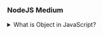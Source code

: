 ### NodeJS Medium

<details>
  <summary> What is Object in JavaScript? </summary>

In JavaScript, `Object` is a data type that allow us to store data and organize data using `key-value` pairs. <br/>
We can create object using object literal syntax, which involves enclosing key-value pairs with in curly braces `{}` .
Compare Object with a cup, for example. A cup is an object, with properties. A cup has a color, design, weight, material that is make it, etc. The same way, JavaScript objects can have properties, which define their characteristics.

#### Ex :

```js
const user = {
  name: "ABC",
  age: 30,
  isStudent: false,
  sayHello: function () {
    console.log("Hello ABC!");
  },
};
```

</details>
